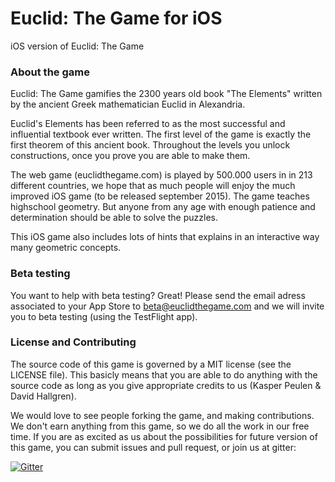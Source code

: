 Euclid: The Game for iOS
===========

iOS version of Euclid: The Game

### About the game

Euclid: The Game gamifies the 2300 years old book "The Elements" written by the ancient Greek mathematician Euclid in Alexandria.

Euclid's Elements has been referred to as the most successful and influential textbook ever written. The first level of the game is exactly the first theorem of this ancient book. Throughout the levels you unlock constructions, once you prove you are able to make them.

The web game (euclidthegame.com) is played by 500.000 users in in 213 different countries, we hope that as much people will enjoy the much improved iOS game (to be released september 2015). The game teaches highschool geometry. But anyone from any age with enough patience and determination should be able to solve the puzzles.

This iOS game also includes lots of hints that explains in an interactive way many geometric concepts.

### Beta testing

You want to help with beta testing? Great! Please send the email adress associated to your App Store to beta@euclidthegame.com and we will invite you to beta testing (using the TestFlight app).

### License and Contributing

The source code of this game is governed by a MIT license (see the LICENSE file). This basicly means that you are able
to do anything with the source code as long as you give appropriate credits to us (Kasper Peulen & David Hallgren).

We would love to see people forking the game, and making contributions. We don't earn anything from this game,
so we do all the work in our free time. If you are as excited as us about the possibilities for future version of this game,
you can submit issues and pull request, or join us at gitter:

[![Gitter](https://badges.gitter.im/Join%20Chat.svg)](https://gitter.im/euclidthegame/euclidthegame.iOS?utm_source=badge&utm_medium=badge&utm_campaign=pr-badge)
